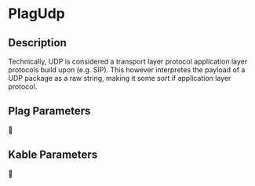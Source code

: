 # PlagUdp

## Description

Technically, UDP is considered a transport layer protocol application layer protocols build upon (e.g. SIP). This however interpretes the payload of a UDP package as a raw string, making it some sort if application layer protocol.

## Plag Parameters

:construction:

## Kable Parameters

:construction: